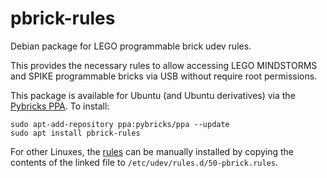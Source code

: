 # pbrick-rules

Debian package for LEGO programmable brick udev rules.

This provides the necessary rules to allow accessing LEGO MINDSTORMS and SPIKE
programmable bricks via USB without require root permissions.

This package is available for Ubuntu (and Ubuntu derivatives) via the
[Pybricks PPA]. To install:

```shell
sudo apt-add-repository ppa:pybricks/ppa --update
sudo apt install pbrick-rules
```

For other Linuxes, the [rules] can be manually installed by copying the contents
of the linked file to `/etc/udev/rules.d/50-pbrick.rules`.

[Pybricks PPA]: https://launchpad.net/~pybricks/+archive/ubuntu/ppa
[rules]: (./debian/pbrick-rules.pbrick.udev)

